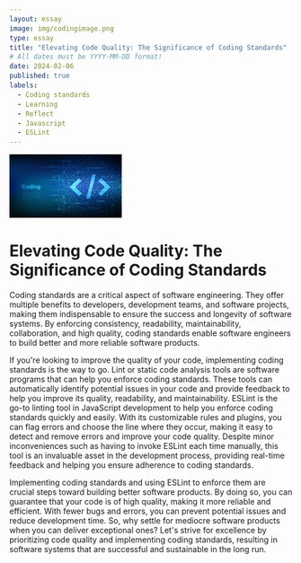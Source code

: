 ```yaml
---
layout: essay
image: img/codingimage.png
type: essay
title: "Elevating Code Quality: The Significance of Coding Standards"
# All dates must be YYYY-MM-DD format!
date: 2024-02-06
published: true
labels:
  - Coding standards 
  - Learning
  - Reflect
  - Javascript
  - ESLint
---
```



<img width="200px" class="rounded float-start pe-4" src="../img/codingimage.png">

# Elevating Code Quality: The Significance of Coding Standards

Coding standards are a critical aspect of software engineering. They offer multiple benefits to developers, development teams, and software projects, making them indispensable to ensure the success and longevity of software systems. By enforcing consistency, readability, maintainability, collaboration, and high quality, coding standards enable software engineers to build better and more reliable software products.

If you're looking to improve the quality of your code, implementing coding standards is the way to go. Lint or static code analysis tools are software programs that can help you enforce coding standards. These tools can automatically identify potential issues in your code and provide feedback to help you improve its quality, readability, and maintainability.
ESLint is the go-to linting tool in JavaScript development to help you enforce coding standards quickly and easily. With its customizable rules and plugins, you can flag errors and choose the line where they occur, making it easy to detect and remove errors and improve your code quality. Despite minor inconveniences such as having to invoke ESLint each time manually, this tool is an invaluable asset in the development process, providing real-time feedback and helping you ensure adherence to coding standards.

Implementing coding standards and using ESLint to enforce them are crucial steps toward building better software products. By doing so, you can guarantee that your code is of high quality, making it more reliable and efficient. With fewer bugs and errors, you can prevent potential issues and reduce development time. So, why settle for mediocre software products when you can deliver exceptional ones? Let's strive for excellence by prioritizing code quality and implementing coding standards, resulting in software systems that are successful and sustainable in the long run. 



